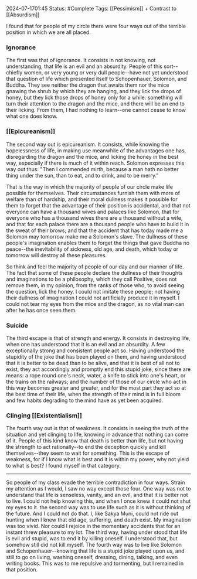 2024-07-1701:45
Status: #Complete 
Tags: [[Pessimism]] + Contrast to [[Absurdism]]

I found that for people of my circle there were four ways out of the terrible position in which we are all placed.
### Ignorance 
The first was that of ignorance. It consists in not knowing, not understanding, that life is an evil and an absurdity. People of this sort--chiefly women, or very young or very dull people--have not yet understood that question of life which presented itself to Schopenhauer, Solomon, and Buddha. They see neither the dragon that awaits them nor the mice gnawing the shrub by which they are hanging, and they lick the drops of honey, but they lick those drops of honey only for a while: something will turn their attention to the dragon and the mice, and there will be an end to their licking. From them, I had nothing to learn--one cannot cease to know what one does know.
### [[Epicureanism]] 
The second way out is epicureanism. It consists, while knowing the hopelessness of life, in making use meanwhile of the advantages one has, disregarding the dragon and the mice, and licking the honey in the best way, especially if there is much of it within reach. Solomon expresses this way out thus: "Then I commended mirth, because a man hath no better thing under the sun, than to eat, and to drink, and to be merry."

That is the way in which the majority of people of our circle make life possible for themselves. Their circumstances furnish them with more of welfare than of hardship, and their moral dullness makes it possible for them to forget that the advantage of their position is accidental, and that not everyone can have a thousand wives and palaces like Solomon, that for everyone who has a thousand wives there are a thousand without a wife, and that for each palace there are a thousand people who have to build it in the sweat of their brows; and that the accident that has today made me a Solomon may tomorrow make me a Solomon's slave. The dullness of these people's imagination enables them to forget the things that gave Buddha no peace--the inevitability of sickness, old age, and death, which today or tomorrow will destroy all these pleasures. 

So think and feel the majority of people of our day and our manner of life. The fact that some of these people declare the dullness of their thoughts and imaginations to be a philosophy, which they call Positive, does not remove them, in my opinion, from the ranks of those who, to avoid seeing the question, lick the honey. I could not imitate these people; not having their dullness of imagination I could not artificially produce it in myself. I could not tear my eyes from the mice and the dragon, as no vital man can after he has once seen them.
### Suicide 
The third escape is that of strength and energy. It consists in destroying life, when one has understood that it is an evil and an absurdity. A few exceptionally strong and consistent people act so. Having understood the stupidity of the joke that has been played on them, and having understood that it is better to be dead than to be alive, and that it is best of all not to exist, they act accordingly and promptly end this stupid joke, since there are means: a rope round one's neck, water, a knife to stick into one's heart, or the trains on the railways; and the number of those of our circle who act in this way becomes greater and greater, and for the most part they act so at the best time of their life, when the strength of their mind is in full bloom and few habits degrading to the mind have as yet been acquired.
### Clinging [[Existentialism]]
The fourth way out is that of weakness. It consists in seeing the truth of the situation and yet clinging to life, knowing in advance that nothing can come of it. People of this kind know that death is better than life, but not having the strength to act rationally--to end the deception quickly and kill themselves--they seem to wait for something. This is the escape of weakness, for if I know what is best and it is within my power, why not yield to what is best? I found myself in that category.

--- 

So people of my class evade the terrible contradiction in four ways. Strain my attention as I would, I saw no way except those four. One way was not to understand that life is senseless, vanity, and an evil, and that it is better not to live. I could not help knowing this, and when I once knew it could not shut my eyes to it. the second way was to use life such as it is without thinking of the future. And I could not do that. I, like Sakya Muni, could not ride out hunting when I knew that old age, suffering, and death exist. My imagination was too vivid. Nor could I rejoice in the momentary accidents that for an instant threw pleasure to my lot. The third way, having under stood that life is evil and stupid, was to end it by killing oneself. I understood that, but somehow still did not kill myself. The fourth way was to live like Solomon and Schopenhauer--knowing that life is a stupid joke played upon us, and still to go on living, washing oneself, dressing, dining, talking, and even writing books. This was to me repulsive and tormenting, but I remained in that position.


